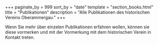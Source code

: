 +++
paginate_by = 999
sort_by = "date"
template = "section_books.html"
title = "Publikationen"
description = "Alle Publikationen des historischen Vereins Oberammergau."
+++

Wenn Sie mehr über einzelen Publikationen erfahren wollen, können sie diese vormerken und mit der Vormerkung mit dem historischen Verein in Kontakt treten.